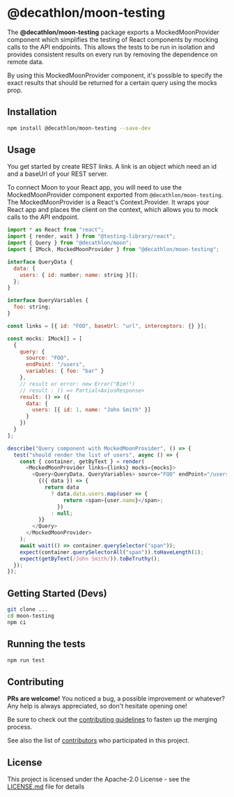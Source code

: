 # @decathlon/moon-testing

The **@decathlon/moon-testing** package exports a MockedMoonProvider component which simplifies the testing of React components by mocking calls to the API endpoints. This allows the tests to be run in isolation and provides consistent results on every run by removing the dependence on remote data.

By using this MockedMoonProvider component, it's possible to specify the exact results that should be returned for a certain query using the mocks prop.

## Installation

```bash
npm install @decathlon/moon-testing --save-dev
```

## Usage

You get started by create REST links. A link is an object which need an id and a baseUrl of your REST server.

To connect Moon to your React app, you will need to use the MockedMoonProvider component exported from `@decathlon/moon-testing`. The MockedMoonProvider is a React's Context.Provider. It wraps your React app and places the client on the context, which allows you to mock calls to the API endpoint.

```js
import * as React from "react";
import { render, wait } from "@testing-library/react";
import { Query } from "@decathlon/moon";
import { IMock, MockedMoonProvider } from "@decathlon/moon-testing";

interface QueryData {
  data: {
    users: { id: number; name: string }[];
  };
}

interface QueryVariables {
  foo: string;
}

const links = [{ id: "FOO", baseUrl: "url", interceptors: {} }];

const mocks: IMock[] = [
  {
    query: {
      source: "FOO",
      endPoint: "/users",
      variables: { foo: "bar" }
    },
    // result or error: new Error("Bim!")
    // result : () => Partial<AxiosResponse>
    result: () => ({
      data: {
        users: [{ id: 1, name: "John Smith" }]
      }
    })
  }
];

describe("Query component with MockedMoonProvider", () => {
  test("should render the list of users", async () => {
    const { container, getByText } = render(
      <MockedMoonProvider links={links} mocks={mocks}>
        <Query<QueryData, QueryVariables> source="FOO" endPoint="/users" variables={{ foo: "bar" }}>
          {({ data }) => {
            return data
              ? data.data.users.map(user => {
                  return <span>{user.name}</span>;
                })
              : null;
          }}
        </Query>
      </MockedMoonProvider>
    );
    await wait(() => container.querySelector("span"));
    expect(container.querySelectorAll("span")).toHaveLength(1);
    expect(getByText(/John Smith/)).toBeTruthy();
  });
});

```


## Getting Started (Devs)

```bash
git clone ...
cd moon-testing
npm ci
```

## Running the tests

```bash
npm run test
```

## Contributing

**PRs are welcome!**
You noticed a bug, a possible improvement or whatever?
Any help is always appreciated, so don't hesitate opening one!

Be sure to check out the [contributing guidelines](CONTRIBUTING.md) to fasten
up the merging process.

See also the list of [contributors](https://github.com/Decathlon/moon-testing/graphs/contributors) who participated in this project.

## License

This project is licensed under the Apache-2.0 License - see the [LICENSE.md](https://github.com/Decathlon/moon-testing/blob/master/LICENSE) file for details
